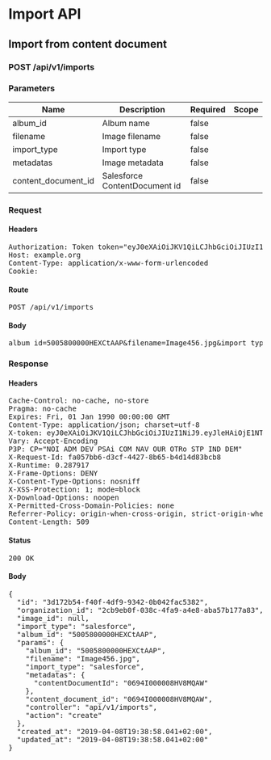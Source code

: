 # Import API

## Import from content document

### POST /api/v1/imports

### Parameters

| Name | Description | Required | Scope |
|------|-------------|----------|-------|
| album_id | Album name | false |  |
| filename | Image filename | false |  |
| import_type | Import type | false |  |
| metadatas | Image metadata | false |  |
| content_document_id | Salesforce ContentDocument id | false |  |

### Request

#### Headers

<pre>Authorization: Token token=&quot;eyJ0eXAiOiJKV1QiLCJhbGciOiJIUzI1NiJ9.eyJleHAiOjE1NTQ3NTk1MzgsImlhdCI6MTU1NDc0NTEzOCwidXNlcl9pZCI6ImYxOTAwYmJhLWUzMzktNGRjOS04N2RmLTlkYzg2NjVhZGVhZCJ9.HAPJrWiZS7loLXuxCM-WzoFwAqSsyup58EyLBVtAflA&quot;
Host: example.org
Content-Type: application/x-www-form-urlencoded
Cookie: </pre>

#### Route

<pre>POST /api/v1/imports</pre>

#### Body

<pre>album_id=5005800000HEXCtAAP&filename=Image456.jpg&import_type=salesforce&metadatas[contentDocumentId]=0694I000008HV8MQAW&content_document_id=0694I000008HV8MQAW</pre>

### Response

#### Headers

<pre>Cache-Control: no-cache, no-store
Pragma: no-cache
Expires: Fri, 01 Jan 1990 00:00:00 GMT
Content-Type: application/json; charset=utf-8
X-token: eyJ0eXAiOiJKV1QiLCJhbGciOiJIUzI1NiJ9.eyJleHAiOjE1NTQ3NTk1MzgsImlhdCI6MTU1NDc0NTEzOCwidXNlcl9pZCI6ImYxOTAwYmJhLWUzMzktNGRjOS04N2RmLTlkYzg2NjVhZGVhZCJ9.HAPJrWiZS7loLXuxCM-WzoFwAqSsyup58EyLBVtAflA
Vary: Accept-Encoding
P3P: CP=&quot;NOI ADM DEV PSAi COM NAV OUR OTRo STP IND DEM&quot;
X-Request-Id: fa057bb6-d3cf-4427-8b65-b4d14d83bcb8
X-Runtime: 0.287917
X-Frame-Options: DENY
X-Content-Type-Options: nosniff
X-XSS-Protection: 1; mode=block
X-Download-Options: noopen
X-Permitted-Cross-Domain-Policies: none
Referrer-Policy: origin-when-cross-origin, strict-origin-when-cross-origin
Content-Length: 509</pre>

#### Status

<pre>200 OK</pre>

#### Body

<pre>{
  "id": "3d172b54-f40f-4df9-9342-0b042fac5382",
  "organization_id": "2cb9eb0f-038c-4fa9-a4e8-aba57b177a83",
  "image_id": null,
  "import_type": "salesforce",
  "album_id": "5005800000HEXCtAAP",
  "params": {
    "album_id": "5005800000HEXCtAAP",
    "filename": "Image456.jpg",
    "import_type": "salesforce",
    "metadatas": {
      "contentDocumentId": "0694I000008HV8MQAW"
    },
    "content_document_id": "0694I000008HV8MQAW",
    "controller": "api/v1/imports",
    "action": "create"
  },
  "created_at": "2019-04-08T19:38:58.041+02:00",
  "updated_at": "2019-04-08T19:38:58.041+02:00"
}</pre>
